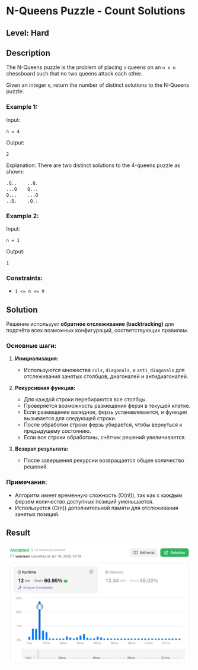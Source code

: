 # N-Queens Puzzle - Count Solutions
## Level: Hard

## Description

The N-Queens puzzle is the problem of placing `n` queens on an `n x n` chessboard such that no two queens attack each other.

Given an integer `n`, return the number of distinct solutions to the N-Queens puzzle.

### Example 1:

Input:
```
n = 4
```
Output:
```
2
```
Explanation:
There are two distinct solutions to the 4-queens puzzle as shown:

```
.Q..    ..Q.
...Q    Q...
Q...    ...Q
..Q.    .Q..
```

### Example 2:

Input:
```
n = 1
```
Output:
```
1
```

### Constraints:

- `1 <= n <= 9`

## Solution

Решение использует **обратное отслеживание (backtracking)** для подсчёта всех возможных конфигураций, соответствующих правилам.

### Основные шаги:

1. **Инициализация:**
   - Используются множества `cols`, `diagonals`, и `anti_diagonals` для отслеживания занятых столбцов, диагоналей и антидиагоналей.

2. **Рекурсивная функция:**
   - Для каждой строки перебираются все столбцы.
   - Проверяется возможность размещения ферзя в текущей клетке.
   - Если размещение валидное, ферзь устанавливается, и функция вызывается для следующей строки.
   - После обработки строки ферзь убирается, чтобы вернуться к предыдущему состоянию.
   - Если все строки обработаны, счётчик решений увеличивается.

3. **Возврат результата:**
   - После завершения рекурсии возвращается общее количество решений.

### Примечания:
- Алгоритм имеет временную сложность \(O(n!)\), так как с каждым ферзем количество доступных позиций уменьшается.
- Используется \(O(n)\) дополнительной памяти для отслеживания занятых позиций.

## Result
![Result](task-10-result.jpg)
